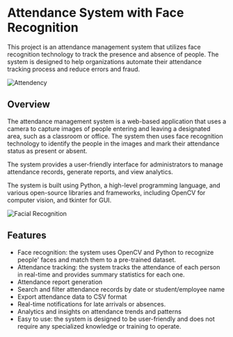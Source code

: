 
# Attendance System with Face Recognition

This project is an attendance management system that utilizes face recognition technology to track the presence and absence of people. The system is designed to help organizations automate their attendance tracking process and reduce errors and fraud.

![Attendency](https://github.com/Seif104/Attendency_System/assets/95093813/ee42bd86-3560-467e-8684-2cde24e6baa3)


## Overview

The attendance management system is a web-based application that uses a camera to capture images of people entering and leaving a designated area, such as a classroom or office. The system then uses face recognition technology to identify the people in the images and mark their attendance status as present or absent.

The system provides a user-friendly interface for administrators to manage attendance records, generate reports, and view analytics.

The system is built using Python, a high-level programming language, and various open-source libraries and frameworks, including OpenCV for computer vision, and tkinter for GUI.

![Facial Recognition](https://github.com/Seif104/Attendency_System/assets/95093813/92119688-2492-4282-945b-37dc8fac3bfc)

## Features

- Face recognition: the system uses OpenCV and Python to recognize people' faces and match them to a pre-trained dataset.
- Attendance tracking: the system tracks the attendance of each person in real-time and provides summary statistics for each one.
- Attendance report generation
- Search and filter attendance records by date or student/employee name
- Export attendance data to CSV format
- Real-time notifications for late arrivals or absences.
- Analytics and insights on attendance trends and patterns
- Easy to use: the system is designed to be user-friendly and does not require any specialized knowledge or training to operate.
